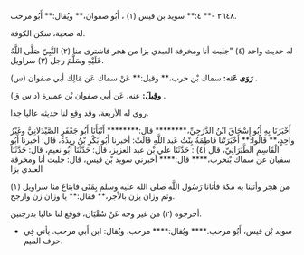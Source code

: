 ٢٦٤٨ -** ٤:** سويد بن قيس (١) ، أَبُو صفوان،** ويُقال:** أَبُو مرحب.

له صحبة، سكن الكوفة.

له حديث واحد (٤) "جلبت أنا ومخرفة العبدي بزا من هجر فاشترى منا (٢) النَّبِيّ صَلَّى اللَّهُ عَلَيْهِ وسَلَّمَ رجل (٣) سراويل.

**رَوَى عَنه:** سماك بْن حرب،** وقيل:** عَنْ سماك عَن مَالِك أبي صفوان (س) .

**وقِيلَ:** عنه، عَن أبي صفوان بْن عميرة (د س ق) .

روى له الأربعة، وقد وقع لنا حديثه عاليا جدا.

أَخْبَرَنَا بِهِ أَبُو إِسْحَاقَ ابْنُ الدَّرَجِيِّ،******** قال:******** أَنْبَأَنَا أَبُو جَعْفَرٍ الصَّيْدَلانِيُّ وغَيْرُ واحِدٍ،** قَالُوا:** أَخْبَرَتْنا فَاطِمَةُ بِنْتُ عَبد اللَّهِ قَالَتْ: أخبرنا أَبُو بَكْرِ بْنُ رِيذَةَ، قال: أخبرنا أَبُو الْقَاسِمِ الطَّبَرَانِيّ، قال (٤) : حَدَّثَنَا علي بْن عبد العزيز، قال: حَدَّثَنَا أَبُو نعيم، قال: حَدَّثَنَا سفيان عن سماك بْنحرب،**** قال:**** أخبرني سويد بْن قيس، قال: جلبت أنا ومخرقة العبدي بزا

من هجر وأتينا به مكة فأتانا رَسُول اللَّه صلى الله عليه وسلم بِمَنَى فابتاع منا سراويل (١) وثم وزان يزن بالأجر،** فقال:** يا وزان زن وارجح.

أخرجوه (٢) من غير وجه عَنْ سُفْيَان، فوقع لنا عاليا بدرجتين.

- سويد بْن قيس، أَبُو مرحب.**** ويُقال:**** مرحب، ويُقال: ابن أَبي مرحب. يأتي فِي حرف الميم.